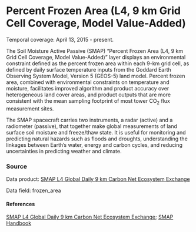 # Percent Frozen Area (L4, 9 km Grid Cell Coverage, Model Value-Added)
Temporal coverage: April 13, 2015 - present.

The Soil Moisture Active Passive (SMAP) “Percent Frozen Area (L4, 9 km Grid Cell Coverage, Model Value-Added)” layer displays an environmental constraint defined as the percent  frozen area within each 9-km grid cell, as defined by daily surface temperature inputs from the Goddard Earth Observing System Model, Version 5 (GEOS-5) land model. Percent frozen area, combined with environmental constraints on temperature and moisture, facilitates improved algorithm and product accuracy over heterogeneous land cover areas, and product outputs that are more consistent with the mean sampling footprint of most tower CO<sub>2</sub> flux measurement sites.

The SMAP spacecraft carries two instruments, a radar (active) and a radiometer (passive), that together make global measurements of land surface soil moisture and freeze/thaw state. It is useful for monitoring and predicting natural hazards such as floods and droughts, understanding the linkages between Earth’s water, energy and carbon cycles, and reducing uncertainties in predicting weather and climate.

### Source
Data product: [SMAP L4 Global Daily 9 km Carbon Net Ecosystem Exchange](https://nsidc.org/data/spl4cmdl/)

Data field: frozen_area

#### References
[SMAP L4 Global Daily 9 km Carbon Net Ecosystem Exchange](https://nsidc.org/data/spl4cmdl/); [SMAP Handbook](https://smap.jpl.nasa.gov/files/smap2/SMAP_Handbook_FINAL_1_JULY_2014_Web.pdf)
